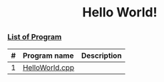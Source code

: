 # <p align="center"> Hello World! </p>

### [List of Program](/src)

| # | Program name | Description |
|:---:|:---|:---:|
| 1 | [HelloWorld.cpp](./src/HelloWorld.cpp)  
<br>
<br>
